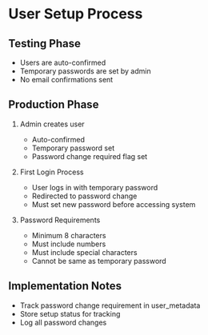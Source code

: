# User Setup Process

## Testing Phase
- Users are auto-confirmed
- Temporary passwords are set by admin
- No email confirmations sent

## Production Phase
1. Admin creates user
   - Auto-confirmed
   - Temporary password set
   - Password change required flag set

2. First Login Process
   - User logs in with temporary password
   - Redirected to password change
   - Must set new password before accessing system

3. Password Requirements
   - Minimum 8 characters
   - Must include numbers
   - Must include special characters
   - Cannot be same as temporary password

## Implementation Notes
- Track password change requirement in user_metadata
- Store setup status for tracking
- Log all password changes 